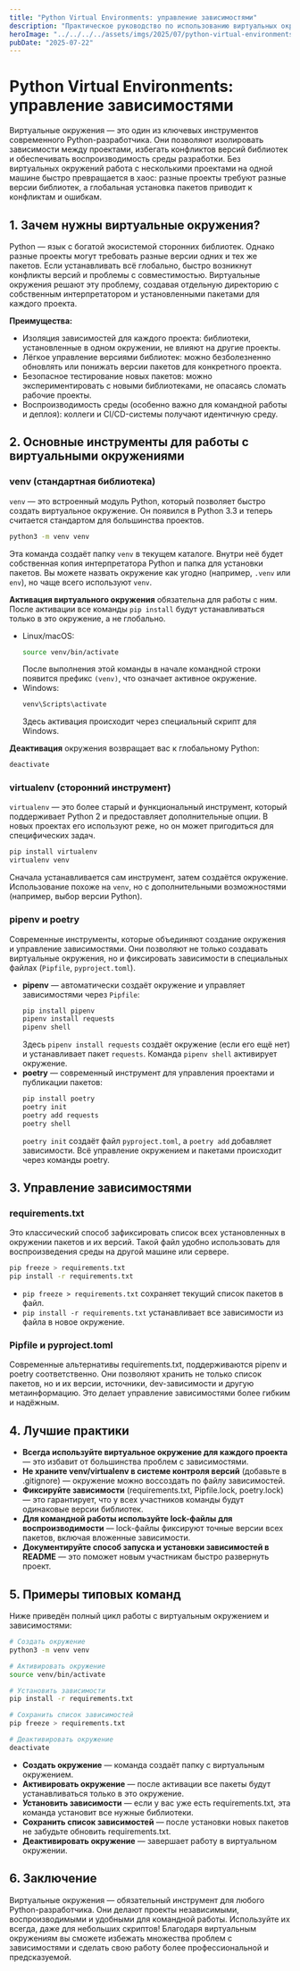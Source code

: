 ```yaml
---
title: "Python Virtual Environments: управление зависимостями"
description: "Практическое руководство по использованию виртуальных окружений в Python: зачем нужны, как создавать, управлять зависимостями и лучшие практики."
heroImage: "../../../../assets/imgs/2025/07/python-virtual-environments-dependency-management.webp"
pubDate: "2025-07-22"
---
```


# Python Virtual Environments: управление зависимостями

Виртуальные окружения — это один из ключевых инструментов современного Python-разработчика. Они позволяют изолировать зависимости между проектами, избегать конфликтов версий библиотек и обеспечивать воспроизводимость среды разработки. Без виртуальных окружений работа с несколькими проектами на одной машине быстро превращается в хаос: разные проекты требуют разные версии библиотек, а глобальная установка пакетов приводит к конфликтам и ошибкам.

## 1. Зачем нужны виртуальные окружения?

Python — язык с богатой экосистемой сторонних библиотек. Однако разные проекты могут требовать разные версии одних и тех же пакетов. Если устанавливать всё глобально, быстро возникнут конфликты версий и проблемы с совместимостью. Виртуальные окружения решают эту проблему, создавая отдельную директорию с собственным интерпретатором и установленными пакетами для каждого проекта.

**Преимущества:**
- Изоляция зависимостей для каждого проекта: библиотеки, установленные в одном окружении, не влияют на другие проекты.
- Лёгкое управление версиями библиотек: можно безболезненно обновлять или понижать версии пакетов для конкретного проекта.
- Безопасное тестирование новых пакетов: можно экспериментировать с новыми библиотеками, не опасаясь сломать рабочие проекты.
- Воспроизводимость среды (особенно важно для командной работы и деплоя): коллеги и CI/CD-системы получают идентичную среду.

## 2. Основные инструменты для работы с виртуальными окружениями

### venv (стандартная библиотека)

`venv` — это встроенный модуль Python, который позволяет быстро создать виртуальное окружение. Он появился в Python 3.3 и теперь считается стандартом для большинства проектов.

```bash
python3 -m venv venv
```

Эта команда создаёт папку `venv` в текущем каталоге. Внутри неё будет собственная копия интерпретатора Python и папка для установки пакетов. Вы можете назвать окружение как угодно (например, `.venv` или `env`), но чаще всего используют `venv`.

**Активация виртуального окружения** обязательна для работы с ним. После активации все команды `pip install` будут устанавливаться только в это окружение, а не глобально.

- Linux/macOS:
  ```bash
  source venv/bin/activate
  ```
  После выполнения этой команды в начале командной строки появится префикс `(venv)`, что означает активное окружение.
- Windows:
  ```cmd
  venv\Scripts\activate
  ```
  Здесь активация происходит через специальный скрипт для Windows.

**Деактивация** окружения возвращает вас к глобальному Python:
```bash
deactivate
```

### virtualenv (сторонний инструмент)

`virtualenv` — это более старый и функциональный инструмент, который поддерживает Python 2 и предоставляет дополнительные опции. В новых проектах его используют реже, но он может пригодиться для специфических задач.

```bash
pip install virtualenv
virtualenv venv
```

Сначала устанавливается сам инструмент, затем создаётся окружение. Использование похоже на `venv`, но с дополнительными возможностями (например, выбор версии Python).

### pipenv и poetry

Современные инструменты, которые объединяют создание окружения и управление зависимостями. Они позволяют не только создавать виртуальные окружения, но и фиксировать зависимости в специальных файлах (`Pipfile`, `pyproject.toml`).

- **pipenv** — автоматически создаёт окружение и управляет зависимостями через `Pipfile`:
  ```bash
  pip install pipenv
  pipenv install requests
  pipenv shell
  ```
  Здесь `pipenv install requests` создаёт окружение (если его ещё нет) и устанавливает пакет `requests`. Команда `pipenv shell` активирует окружение.
- **poetry** — современный инструмент для управления проектами и публикации пакетов:
  ```bash
  pip install poetry
  poetry init
  poetry add requests
  poetry shell
  ```
  `poetry init` создаёт файл `pyproject.toml`, а `poetry add` добавляет зависимости. Всё управление окружением и пакетами происходит через команды poetry.

## 3. Управление зависимостями

### requirements.txt

Это классический способ зафиксировать список всех установленных в окружении пакетов и их версий. Такой файл удобно использовать для воспроизведения среды на другой машине или сервере.

```bash
pip freeze > requirements.txt
pip install -r requirements.txt
```

- `pip freeze > requirements.txt` сохраняет текущий список пакетов в файл.
- `pip install -r requirements.txt` устанавливает все зависимости из файла в новое окружение.

### Pipfile и pyproject.toml

Современные альтернативы requirements.txt, поддерживаются pipenv и poetry соответственно. Они позволяют хранить не только список пакетов, но и их версии, источники, dev-зависимости и другую метаинформацию. Это делает управление зависимостями более гибким и надёжным.

## 4. Лучшие практики

- **Всегда используйте виртуальное окружение для каждого проекта** — это избавит от большинства проблем с зависимостями.
- **Не храните venv/virtualenv в системе контроля версий** (добавьте в .gitignore) — окружение можно воссоздать по файлу зависимостей.
- **Фиксируйте зависимости** (requirements.txt, Pipfile.lock, poetry.lock) — это гарантирует, что у всех участников команды будут одинаковые версии библиотек.
- **Для командной работы используйте lock-файлы для воспроизводимости** — lock-файлы фиксируют точные версии всех пакетов, включая вложенные зависимости.
- **Документируйте способ запуска и установки зависимостей в README** — это поможет новым участникам быстро развернуть проект.

## 5. Примеры типовых команд

Ниже приведён полный цикл работы с виртуальным окружением и зависимостями:

```bash
# Создать окружение
python3 -m venv venv

# Активировать окружение
source venv/bin/activate

# Установить зависимости
pip install -r requirements.txt

# Сохранить список зависимостей
pip freeze > requirements.txt

# Деактивировать окружение
deactivate
```

- **Создать окружение** — команда создаёт папку с виртуальным окружением.
- **Активировать окружение** — после активации все пакеты будут устанавливаться только в это окружение.
- **Установить зависимости** — если у вас уже есть requirements.txt, эта команда установит все нужные библиотеки.
- **Сохранить список зависимостей** — после установки новых пакетов не забудьте обновить requirements.txt.
- **Деактивировать окружение** — завершает работу в виртуальном окружении.

## 6. Заключение

Виртуальные окружения — обязательный инструмент для любого Python-разработчика. Они делают проекты независимыми, воспроизводимыми и удобными для командной работы. Используйте их всегда, даже для небольших скриптов! Благодаря виртуальным окружениям вы сможете избежать множества проблем с зависимостями и сделать свою работу более профессиональной и предсказуемой. 
